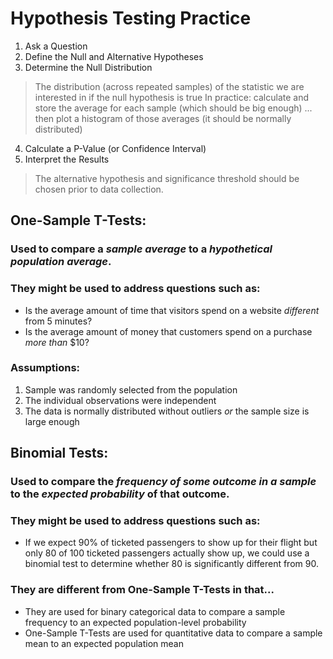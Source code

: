 # Hypothesis Testing Practice

1. Ask a Question
2. Define the Null and Alternative Hypotheses
3. Determine the Null Distribution
> The distribution (across repeated samples) of the statistic we are interested in
> if the null hypothesis is true
> In practice: calculate and store the average for each sample (which should be big enough)
> ... then plot a histogram of those averages (it should be normally distributed)
4. Calculate a P-Value (or Confidence Interval)
5. Interpret the Results

> The alternative hypothesis and significance threshold
> should be chosen prior to data collection.

## One-Sample T-Tests:

### Used to compare a *sample average* to a *hypothetical population average*.
### They might be used to address questions such as:
- Is the average amount of time that visitors spend on a website *different* from 5 minutes?
- Is the average amount of money that customers spend on a purchase *more than* $10?

### Assumptions:
1. Sample was randomly selected from the population
2. The individual observations were independent
3. The data is normally distributed without outliers *or* the sample size is large enough

## Binomial Tests:

### Used to compare the *frequency of some outcome in a sample* to the *expected probability* of that outcome.
### They might be used to address questions such as:
- If we expect 90% of ticketed passengers to show up for their flight but only 80 of 100 ticketed passengers actually show up, we could use a binomial test to determine whether 80 is significantly different from 90.

### They are different from One-Sample T-Tests in that...
- They are used for binary categorical data to compare a sample frequency to an expected population-level probability
- One-Sample T-Tests are used for quantitative data to compare a sample mean to an expected population mean